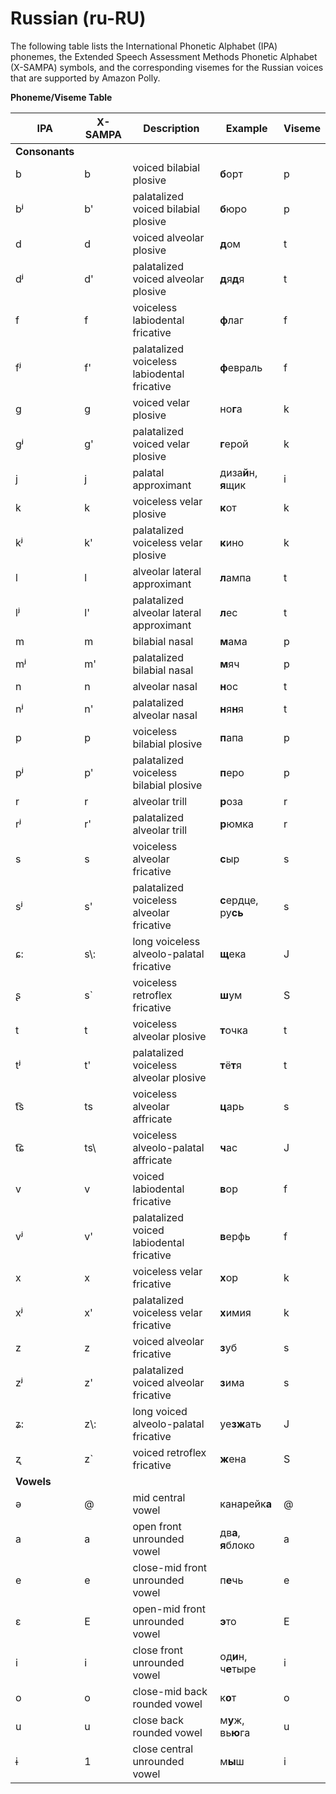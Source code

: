 # Russian \(ru\-RU\)<a name="ph-table-russian"></a>

The following table lists the International Phonetic Alphabet \(IPA\) phonemes, the Extended Speech Assessment Methods Phonetic Alphabet \(X\-SAMPA\) symbols, and the corresponding visemes for the Russian voices that are supported by Amazon Polly\.


**Phoneme/Viseme Table**  

| IPA | X\-SAMPA | Description | Example | Viseme | 
| --- | --- | --- | --- | --- | 
|  **Consonants**  | 
| b | b | voiced bilabial plosive | **б**орт | p | 
| bʲ | b' | palatalized voiced bilabial plosive | **б**юро | p | 
| d | d | voiced alveolar plosive | **д**ом | t | 
| dʲ | d' | palatalized voiced alveolar plosive | **д**я**д**я | t | 
| f | f | voiceless labiodental fricative | **ф**лаг | f | 
| fʲ | f' | palatalized voiceless labiodental fricative | **ф**евраль | f | 
| g | g | voiced velar plosive | но**г**а | k | 
| ɡʲ | g' | palatalized voiced velar plosive | **г**ерой | k | 
| j | j | palatal approximant | диза**й**н, **я**щик | i | 
| k | k | voiceless velar plosive | **к**от | k | 
| kʲ | k' | palatalized voiceless velar plosive | **к**ино | k | 
| l | l | alveolar lateral approximant | **л**ампа | t | 
| lʲ | l' | palatalized alveolar lateral approximant | **л**ес | t | 
| m | m | bilabial nasal | **м**ама | p | 
| mʲ | m' | palatalized bilabial nasal | **м**яч | p | 
| n | n | alveolar nasal | **н**ос | t | 
| nʲ | n' | palatalized alveolar nasal | **н**я**н**я | t | 
| p | p | voiceless bilabial plosive | **п**апа | p | 
| pʲ | p' | palatalized voiceless bilabial plosive | **п**еро | p | 
| r | r | alveolar trill | **р**оза | r | 
| rʲ | r' | palatalized alveolar trill | **р**юмка | r | 
| s | s | voiceless alveolar fricative | **с**ыр | s | 
| sʲ | s' | palatalized voiceless alveolar fricative | **с**ердце, ру**сь** | s | 
| ɕ: | s\\: | long voiceless alveolo\-palatal fricative | **щ**ека | J | 
| ʂ | s` | voiceless retroflex fricative | **ш**ум | S | 
| t | t | voiceless alveolar plosive | **т**очка | t | 
| tʲ | t' | palatalized voiceless alveolar plosive | **т**ё**т**я | t | 
| t͡s | ts | voiceless alveolar affricate | **ц**арь | s | 
| t͡ɕ | ts\\ | voiceless alveolo\-palatal affricate | **ч**ас | J | 
| v | v | voiced labiodental fricative | **в**ор | f | 
| vʲ | v' | palatalized voiced labiodental fricative | **в**ерфь | f | 
| x | x | voiceless velar fricative | **х**ор | k | 
| xʲ | x' | palatalized voiceless velar fricative | **х**имия | k | 
| z | z | voiced alveolar fricative | **з**уб | s | 
| zʲ | z' | palatalized voiced alveolar fricative | **з**има | s | 
| ʑ: | z\\: | long voiced alveolo\-palatal fricative | уе**зж**ать | J | 
| ʐ | z` | voiced retroflex fricative | **ж**ена | S | 
|  **Vowels**  | 
| ə | @ | mid central vowel | канарейк**а** | @ | 
| a | a | open front unrounded vowel | дв**а**, **я**блоко | a | 
| e | e | close\-mid front unrounded vowel | п**е**чь | e | 
| ɛ | E | open\-mid front unrounded vowel | **э**то | E | 
| i | i | close front unrounded vowel | од**и**н, ч**е**тыре | i | 
| o | o | close\-mid back rounded vowel | к**о**т | o | 
| u | u | close back rounded vowel | м**у**ж, вь**ю**га | u | 
| ɨ | 1 | close central unrounded vowel | м**ы**ш | i | 